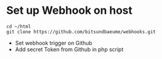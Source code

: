 # Set up Webhook on host

```
cd ~/html
git clone https://github.com/bitsundbaeume/webhooks.git
```

 * Set webhook trigger on Github
 * Add secret Token from Github in php script
